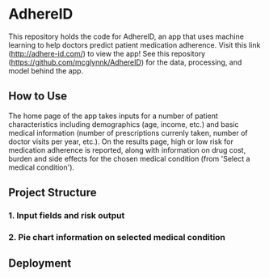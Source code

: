 # AdhereID    
    
This repository holds the code for AdhereID, an app that uses machine learning to help doctors predict patient medication adherence.  Visit this link (http://adhere-id.com/) to view the app!  See this repository (https://github.com/mcglynnk/AdhereID) for the data, processing, and model behind the app.
    
## How to Use
The home page of the app takes inputs for a number of patient characteristics including demographics (age, income, etc.) and basic medical information (number of prescriptions currenly taken, number of doctor visits per year, etc.).  On the results page, high or low risk for medication adherence is reported, along with information on drug cost, burden and side effects for the chosen medical condition (from 'Select a medical condition').
        
## Project Structure



### 1. Input fields and risk output
### 2. Pie chart information on selected medical condition



## Deployment
